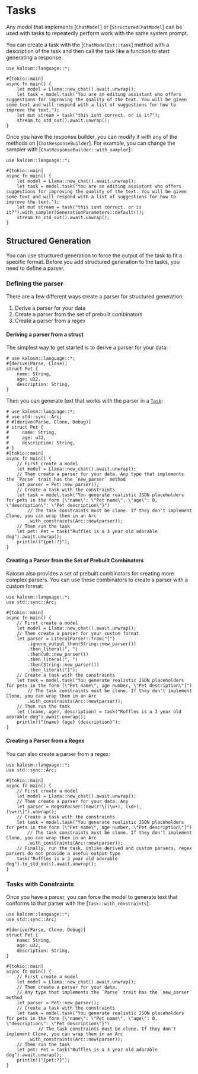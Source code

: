 # Tasks

Any model that implements [`ChatModel`] or [`StructuredChatModel`] can be used with tasks to repeatedly perform work with the same system prompt.

You can create a task with the [`ChatModelExt::task`] method with a description of the task and then call the task like a function to start generating a response:

```rust, no_run
use kalosm::language::*;

#[tokio::main]
async fn main() {
    let model = Llama::new_chat().await.unwrap();
    let task = model.task("You are an editing assistant who offers suggestions for improving the quality of the text. You will be given some text and will respond with a list of suggestions for how to improve the text.");
    let mut stream = task("this isnt correct. or is it?");
    stream.to_std_out().await.unwrap();
}
```

Once you have the response builder, you can modify it with any of the methods on [`ChatResponseBuilder`]. For example, you can change the sampler with [`ChatResponseBuilder::with_sampler`]:
```rust, no_run
use kalosm::language::*;

#[tokio::main]
async fn main() {
    let model = Llama::new_chat().await.unwrap();
    let task = model.task("You are an editing assistant who offers suggestions for improving the quality of the text. You will be given some text and will respond with a list of suggestions for how to improve the text.");
    let mut stream = task("this isnt correct. or is it?").with_sampler(GenerationParameters::default());
    stream.to_std_out().await.unwrap();
}
```

## Structured Generation

You can use structured generation to force the output of the task to fit a specific format. Before you add structured generation to the tasks, you need to define a parser.

### Defining the parser

There are a few different ways create a parser for structured generation:

1. Derive a parser for your data
2. Create a parser from the set of prebuilt combinators
3. Create a parser from a regex

#### Deriving a parser from a struct

The simplest way to get started is to derive a parser for your data:

```rust, no_run
# use kalosm::language::*;
#[derive(Parse, Clone)]
struct Pet {
    name: String,
    age: u32,
    description: String,
}
```

Then you can generate text that works with the parser in a [`Task`](https://docs.rs/kalosm/latest/kalosm/language/struct.Task.html):

```rust, no_run
# use kalosm::language::*;
# use std::sync::Arc;
# #[derive(Parse, Clone, Debug)]
# struct Pet {
#     name: String,
#     age: u32,
#     description: String,
# }
#[tokio::main]
async fn main() {
    // First create a model
    let model = Llama::new_chat().await.unwrap();
    // Then create a parser for your data. Any type that implements the `Parse` trait has the `new_parser` method
    let parser = Pet::new_parser();
    // Create a task with the constraints
    let task = model.task("You generate realistic JSON placeholders for pets in the form {\"name\": \"Pet name\", \"age\": 0, \"description\": \"Pet description\"}")
        // The task constraints must be clone. If they don't implement Clone, you can wrap them in an Arc
        .with_constraints(Arc::new(parser));
    // Then run the task
    let pet: Pet = task("Ruffles is a 3 year old adorable dog").await.unwrap();
    println!("{pet:?}");
}
```

#### Creating a Parser from the Set of Prebuilt Combinators

Kalosm also provides a set of prebuilt combinators for creating more complex parsers. You can use these combinators to create a parser with a custom format:

```rust, no_run
use kalosm::language::*;
use std::sync::Arc;

#[tokio::main]
async fn main() {
    // First create a model
    let model = Llama::new_chat().await.unwrap();
    // Then create a parser for your custom format
    let parser = LiteralParser::from("[")
        .ignore_output_then(String::new_parser())
        .then_literal(", ")
        .then(u8::new_parser())
        .then_literal(", ")
        .then(String::new_parser())
        .then_literal("]");
    // Create a task with the constraints
    let task = model.task("You generate realistic JSON placeholders for pets in the form [\"Pet name\", age number, \"Pet description\"]")
        // The task constraints must be clone. If they don't implement Clone, you can wrap them in an Arc
        .with_constraints(Arc::new(parser));
    // Then run the task
    let ((name, age), description) = task("Ruffles is a 3 year old adorable dog").await.unwrap();
    println!("{name} {age} {description}");
}
```

#### Creating a Parser from a Regex

You can also create a parser from a regex:

```rust, no_run
use kalosm::language::*;
use std::sync::Arc;

#[tokio::main]
async fn main() {
    // First create a model
    let model = Llama::new_chat().await.unwrap();
    // Then create a parser for your data. Any
    let parser = RegexParser::new(r"\[(\w+), (\d+), (\w+)\]").unwrap();
    // Create a task with the constraints
    let task = model.task("You generate realistic JSON placeholders for pets in the form [\"Pet name\", age number, \"Pet description\"]")
        // The task constraints must be clone. If they don't implement Clone, you can wrap them in an Arc
        .with_constraints(Arc::new(parser));
    // Finally, run the task. Unlike derived and custom parsers, regex parsers do not provide a useful output type
    task("Ruffles is a 3 year old adorable dog").to_std_out().await.unwrap();
}
```

### Tasks with Constraints

Once you have a parser, you can force the model to generate text that conforms to that parser with the [`Task::with_constraints`]:

```rust, no_run
use kalosm::language::*;
use std::sync::Arc;

#[derive(Parse, Clone, Debug)]
struct Pet {
    name: String,
    age: u32,
    description: String,
}

#[tokio::main]
async fn main() {
    // First create a model
    let model = Llama::new_chat().await.unwrap();
    // Then create a parser for your data.
    // Any type that implements the `Parse` trait has the `new_parser` method
    let parser = Pet::new_parser();
    // Create a task with the constraints
    let task = model.task("You generate realistic JSON placeholders for pets in the form {\"name\": \"Pet name\", \"age\": 0, \"description\": \"Pet description\"}")
            // The task constraints must be clone. If they don't implement Clone, you can wrap them in an Arc
        .with_constraints(Arc::new(parser));
    // Then run the task
    let pet: Pet = task("Ruffles is a 3 year old adorable dog").await.unwrap();
    println!("{pet:?}");
}
```
